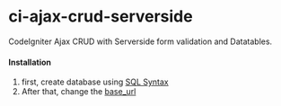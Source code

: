 # ci-ajax-crud-serverside
CodeIgniter Ajax CRUD with Serverside form validation and Datatables.

<h4>Installation</h4>
<ol>
  <li>first, create database using <a href="https://github.com/SimpleCodz/ci-ajax-crud-serverside/blob/master/_database/import_this_or_copy_paste_to_sql.sql">SQL Syntax</a></li>
  <li>After that, change the <a href="https://github.com/SimpleCodz/ci-ajax-crud-serverside/blob/master/application/config/config.php">base_url</a></li> 
</ol>
